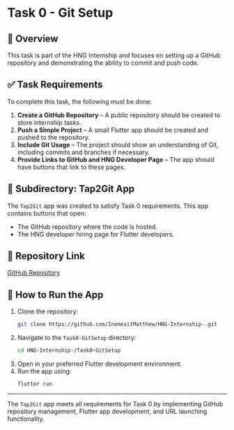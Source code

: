 # Task 0 - Git Setup

## 📌 Overview
This task is part of the HNG Internship and focuses on setting up a GitHub repository and demonstrating the ability to commit and push code.

## ✅ Task Requirements
To complete this task, the following must be done:
1. **Create a GitHub Repository** – A public repository should be created to store internship tasks.
2. **Push a Simple Project** – A small Flutter app should be created and pushed to the repository.
3. **Include Git Usage** – The project should show an understanding of Git, including commits and branches if necessary.
4. **Provide Links to GitHub and HNG Developer Page** – The app should have buttons that link to these pages.

## 📂 Subdirectory: Tap2Git App
The `Tap2Git` app was created to satisfy Task 0 requirements. This app contains buttons that open:
- The GitHub repository where the code is hosted.
- The HNG developer hiring page for Flutter developers.

## 🚀 Repository Link
[GitHub Repository](https://github.com/InemesitMatthew/HNG-Internship-/tree/main/Task0-GitSetup)

## 📜 How to Run the App
1. Clone the repository:
   ```sh
   git clone https://github.com/InemesitMatthew/HNG-Internship-.git
   ```
2. Navigate to the `Task0-GitSetup` directory:
   ```sh
   cd HNG-Internship-/Task0-GitSetup
   ```
3. Open in your preferred Flutter development environment.
4. Run the app using:
   ```sh
   flutter run
   ```

---

The `Tap2Git` app meets all requirements for Task 0 by implementing GitHub repository management, Flutter app development, and URL launching functionality.


